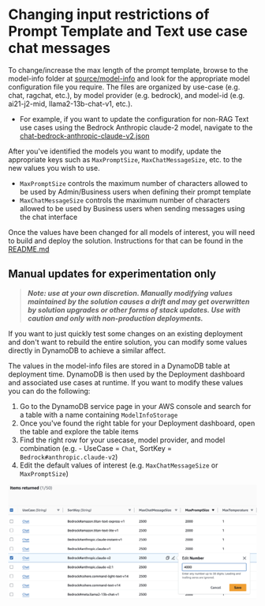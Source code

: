 # Changing input restrictions of Prompt Template and Text use case chat messages

To change/increase the max length of the prompt template, browse to the model-info folder at [source/model-info](../source/model-info) and look for the appropriate model configuration file you require. The files are organized by use-case (e.g. chat, ragchat, etc.), by model provider (e.g. bedrock), and model-id (e.g. ai21-j2-mid, llama2-13b-chat-v1, etc.).
  - For example, if you want to update the configuration for non-RAG Text use cases using the Bedrock Anthropic claude-2 model, navigate to the [chat-bedrock-anthropic-claude-v2.json](../source/model-info/chat-bedrock-anthropic-claude-v2.json)
  
  
After you've identified the models you want to modify, update the appropriate keys such as `MaxPromptSize`, `MaxChatMessageSize`, etc. to the new values you wish to use.
  - `MaxPromptSize` controls the maximum number of characters allowed to be used by Admin/Business users when defining their prompt template
  - `MaxChatMessageSize` controls the maximum number of characters allowed to be used by Business users when sending messages using the chat interface

Once the values have been changed for all models of interest, you will need to build and deploy the solution. Instructions for that can be found in the [README.md](../README.md#deployment)


## Manual updates for experimentation only
> __*Note: use at your own discretion. Manually modifying values maintained by the solution causes a drift and may get overwritten by solution upgrades or other forms of stack updates. Use with caution and only with non-production deployments.*__

If you want to just quickly test some changes on an existing deployment and don't want to rebuild the entire solution, you can modify some values directly in DynamoDB to achieve a similar affect.

The values in the model-info files are stored in a DynamoDB table at deployment time. DynamoDB is then used by the Deployment dashboard and associated use cases at runtime. If you want to modify these values you can do the following:
  1. Go to the DynamoDB service page in your AWS console and search for a table with a name containing `ModelInfoStorage`
  2. Once you've found the right table for your Deployment dashboard, open the table and explore the table items
  3. Find the right row for your usecase, model provider, and model combination (e.g. - UseCase = `Chat`, SortKey = `Bedrock#anthropic.claude-v2`)
  4. Edit the default values of interest (e.g. `MaxChatMessageSize` or `MaxPromptSize`)

![Example Edit on DynamoDb](./modify-prompt-input-restrictions-example-ddb.png)